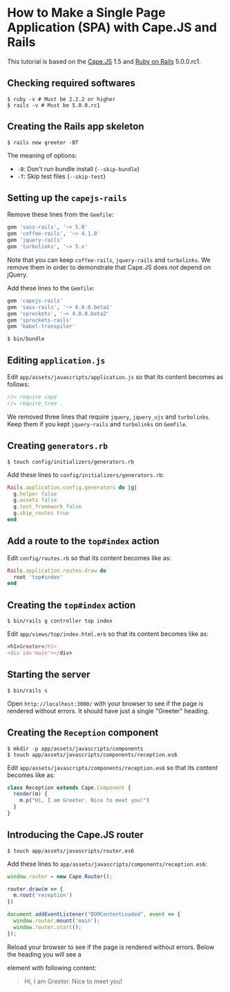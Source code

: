 # How to Make a Single Page Application (SPA) with Cape.JS and Rails

This tutorial is based on the [Cape.JS](https://github.com/oiax/capejs) 1.5 and [Ruby on Rails](https://github.com/rails/rails) 5.0.0.rc1.

## Checking required softwares

```text
$ ruby -v # Must be 2.2.2 or higher
$ rails -v # Must be 5.0.0.rc1
```

## Creating the Rails app skeleton

```text
$ rails new greeter -BT
```

The meaning of options:

* `-B`: Don't run bundle install (`--skip-bundle`)
* `-T`: Skip test files (`--skip-test`)

## Setting up the `capejs-rails`

Remove these lines from the `Gemfile`:

```ruby
gem 'sass-rails', '~> 5.0'
gem 'coffee-rails', '~> 4.1.0'
gem 'jquery-rails'
gem 'turbolinks', '~> 5.x'
```

Note that you can keep `coffee-rails`, `jquery-rails` and `turbolinks`.
We remove them in order to demonstrate that Cape.JS does _not_ depend on jQuery.

Add these lines to the `Gemfile`:

```ruby
gem 'capejs-rails'
gem 'sass-rails', '~> 6.0.0.beta1'
gem 'sprockets', '~> 4.0.0.beta2'
gem 'sprockets-rails'
gem 'babel-transpiler'
```

```text
$ bin/bundle
```

## Editing `application.js`

Edit `app/assets/javascripts/application.js` so that its content becomes as follows:

```javascript
//= require cape
//= require_tree .
```

We removed three lines that require `jquery`, `jquery_ujs` and `turbolinks`.
Keep them if you kept `jquery-rails` and `turbolinks` on `Gemfile`.

## Creating `generators.rb`

```text
$ touch config/initializers/generators.rb
```

Add these lines to `config/initializers/generators.rb`:

```ruby
Rails.application.config.generators do |g|
  g.helper false
  g.assets false
  g.test_framework false
  g.skip_routes true
end
```

## Add a route to the `top#index` action

Edit `config/routes.rb` so that its content becomes like as:

```ruby
Rails.application.routes.draw do
  root 'top#index'
end
```

## Creating the `top#index` action

```text
$ bin/rails g controller top index
```

Edit `app/views/top/index.html.erb` so that its content becomes like as:

```ruby
<h1>Greeter</h1>
<div id='main'></div>
```

## Starting the server

```text
$ bin/rails s
```

Open `http://localhost:3000/` with your browser to see if the page is rendered without errors.
It should have just a single "Greeter" heading.

## Creating the `Reception` component

```text
$ mkdir -p app/assets/javascripts/components
$ touch app/assets/javascripts/components/reception.es6
```

Edit `app/assets/javascripts/components/reception.es6` so that its content becomes like as:

```javascript
class Reception extends Cape.Component {
  render(m) {
    m.p("Hi, I am Greeter. Nice to meet you!")
  }
}
```

## Introducing the Cape.JS router

```text
$ touch app/assets/javascripts/router.es6
```

Add these lines to `app/assets/javascripts/components/reception.es6`:

```javascript
window.router = new Cape.Router();

router.draw(m => {
  m.root('reception')
})

document.addEventListener("DOMContentLoaded", event => {
  window.router.mount('main');
  window.router.start();
});
```

Reload your browser to see if the page is rendered without errors. Below the heading you will see a <p> element with following content:

> Hi, I am Greeter. Nice to meet you!
